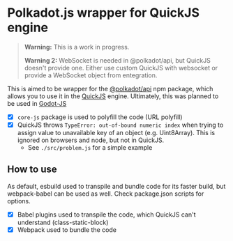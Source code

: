 # Polkadot.js wrapper for QuickJS engine

> **Warning:** This is a work in progress.
>
> **Warning 2:** WebSocket is needed in @polkadot/api, but QuickJS doesn't provide one. Either use custom QuickJS with websocket or provide a WebSocket object from entegration.

This is aimed to be wrapper for the [@polkadot/api](https://github.com/polkadot-js/api) npm package, which allows you to use it in the [QuickJS](https://bellard.org/quickjs/) engine. Ultimately, this was planned to be used in [Godot-JS](https://github.com/Geequlim/ECMAScript)

- [x] `core-js` package is used to polyfill the code (URL polyfill)
- [x] QuickJS throws `TypeError: out-of-bound numeric index` when trying to assign value to unavailable key of an object (e.g. Uint8Array). This is ignored on browsers and node, but not in QuickJS.
  - See `./src/problem.js` for a simple example

## How to use

As default, esbuild used to transpile and bundle code for its faster build, but webpack-babel can be used as well. Check package.json scripts for options.

- [x] Babel plugins used to transpile the code, which QuickJS can't understand (class-static-block)
- [x] Webpack used to bundle the code
